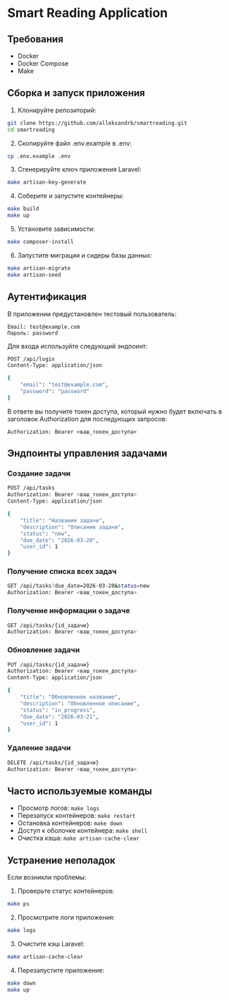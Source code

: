 # Smart Reading Application

## Требования
- Docker
- Docker Compose
- Make

## Сборка и запуск приложения

1. Клонируйте репозиторий:
```bash
git clone https://github.com/alleksandrb/smartreading.git
cd smartreading
```

2. Скопируйте файл .env.example в .env:
```bash
cp .env.example .env
```

3. Сгенерируйте ключ приложения Laravel:
```bash
make artisan-key-generate
```

4. Соберите и запустите контейнеры:
```bash
make build
make up
```

5. Установите зависимости:
```bash
make composer-install
```

6. Запустите миграции и сидеры базы данных:
```bash
make artisan-migrate
make artisan-seed
```

## Аутентификация

В приложении предустановлен тестовый пользователь:

```
Email: test@example.com
Пароль: password
```

Для входа используйте следующий эндпоинт:

```bash
POST /api/login
Content-Type: application/json

{
    "email": "test@example.com",
    "password": "password"
}
```

В ответе вы получите токен доступа, который нужно будет включать в заголовок Authorization для последующих запросов:
```
Authorization: Bearer <ваш_токен_доступа>
```

## Эндпоинты управления задачами

### Создание задачи
```bash
POST /api/tasks
Authorization: Bearer <ваш_токен_доступа>
Content-Type: application/json

{
    "title": "Название задачи",
    "description": "Описание задачи",
    "status": "new",
    "due_date": "2026-03-20",
    "user_id": 1
}
```

### Получение списка всех задач
```bash
GET /api/tasks?due_date=2026-03-20&status=new
Authorization: Bearer <ваш_токен_доступа>
```

### Получение информации о задаче
```bash
GET /api/tasks/{id_задачи}
Authorization: Bearer <ваш_токен_доступа>
```

### Обновление задачи
```bash
PUT /api/tasks/{id_задачи}
Authorization: Bearer <ваш_токен_доступа>
Content-Type: application/json

{
    "title": "Обновленное название",
    "description": "Обновленное описание",
    "status": "in_progress",
    "due_date": "2026-03-21",
    "user_id": 1
}
```

### Удаление задачи
```bash
DELETE /api/tasks/{id_задачи}
Authorization: Bearer <ваш_токен_доступа>
```

## Часто используемые команды

- Просмотр логов: `make logs`
- Перезапуск контейнеров: `make restart`
- Остановка контейнеров: `make down`
- Доступ к оболочке контейнера: `make shell`
- Очистка кэша: `make artisan-cache-clear`

## Устранение неполадок

Если возникли проблемы:

1. Проверьте статус контейнеров:
```bash
make ps
```

2. Просмотрите логи приложения:
```bash
make logs
```

3. Очистите кэш Laravel:
```bash
make artisan-cache-clear
```

4. Перезапустите приложение:
```bash
make down
make up
```
